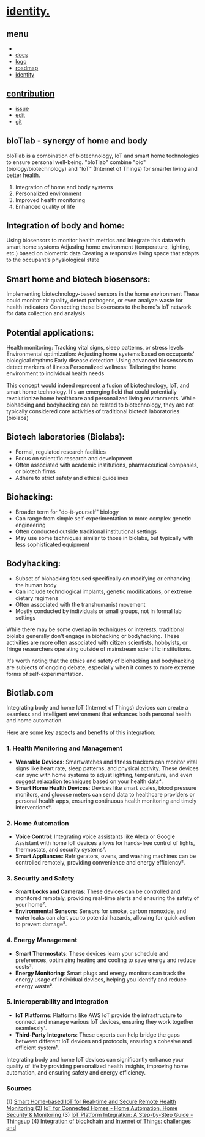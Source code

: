 # [identity.](http://identity.)

## menu

+ [](http://www.)
+ [docs](http://docs.)
+ [logo](http://logo.)
+ [roadmap](http://roadmap.)
+ [identity](http://identity.)


## [contribution](http://contribution.softreck.dev)

+ [issue](https://github.com/biotlab/identity/issues/new)
+ [edit](https://github.com/biotlab/identity/edit/main/README.md)
+ [git](https://github.com/biotlab/)



## bIoTlab - synergy of home and body
bIoTlab is a combination of biotechnology, IoT and smart home technologies to ensure personal well-being.
"bIoTlab" combine "bio" (biology/biotechnology) and "IoT" (Internet of Things) for smarter living and better health.

1. Integration of home and body systems
2. Personalized environment
3. Improved health monitoring
4. Enhanced quality of life





## Integration of body and home:

Using biosensors to monitor health metrics and integrate this data with smart home systems
Adjusting home environment (temperature, lighting, etc.) based on biometric data
Creating a responsive living space that adapts to the occupant's physiological state


## Smart home and biotech biosensors:

Implementing biotechnology-based sensors in the home environment
These could monitor air quality, detect pathogens, or even analyze waste for health indicators
Connecting these biosensors to the home's IoT network for data collection and analysis


## Potential applications:

Health monitoring: Tracking vital signs, sleep patterns, or stress levels
Environmental optimization: Adjusting home systems based on occupants' biological rhythms
Early disease detection: Using advanced biosensors to detect markers of illness
Personalized wellness: Tailoring the home environment to individual health needs



This concept would indeed represent a fusion of biotechnology, IoT, and smart home technology.
It's an emerging field that could potentially revolutionize home healthcare and personalized living environments.
While biohacking and bodyhacking can be related to biotechnology, they are not typically considered core activities of traditional biotech laboratories (biolabs)

## Biotech laboratories (Biolabs):
- Formal, regulated research facilities
- Focus on scientific research and development
- Often associated with academic institutions, pharmaceutical companies, or biotech firms
- Adhere to strict safety and ethical guidelines

## Biohacking:
- Broader term for "do-it-yourself" biology
- Can range from simple self-experimentation to more complex genetic engineering
- Often conducted outside traditional institutional settings
- May use some techniques similar to those in biolabs, but typically with less sophisticated equipment

## Bodyhacking:
- Subset of biohacking focused specifically on modifying or enhancing the human body
- Can include technological implants, genetic modifications, or extreme dietary regimens
- Often associated with the transhumanist movement
- Mostly conducted by individuals or small groups, not in formal lab settings

While there may be some overlap in techniques or interests, traditional biolabs generally don't engage in biohacking or bodyhacking. These activities are more often associated with citizen scientists, hobbyists, or fringe researchers operating outside of mainstream scientific institutions.

It's worth noting that the ethics and safety of biohacking and bodyhacking are subjects of ongoing debate, especially when it comes to more extreme forms of self-experimentation.


## Biotlab.com

Integrating body and home IoT (Internet of Things) devices can create a seamless and intelligent environment that enhances both personal health and home automation. 

Here are some key aspects and benefits of this integration:

### **1. Health Monitoring and Management**
- **Wearable Devices**: Smartwatches and fitness trackers can monitor vital signs like heart rate, sleep patterns, and physical activity. These devices can sync with home systems to adjust lighting, temperature, and even suggest relaxation techniques based on your health data³.
- **Smart Home Health Devices**: Devices like smart scales, blood pressure monitors, and glucose meters can send data to healthcare providers or personal health apps, ensuring continuous health monitoring and timely interventions³.

### **2. Home Automation**
- **Voice Control**: Integrating voice assistants like Alexa or Google Assistant with home IoT devices allows for hands-free control of lights, thermostats, and security systems².
- **Smart Appliances**: Refrigerators, ovens, and washing machines can be controlled remotely, providing convenience and energy efficiency².

### **3. Security and Safety**
- **Smart Locks and Cameras**: These devices can be controlled and monitored remotely, providing real-time alerts and ensuring the safety of your home².
- **Environmental Sensors**: Sensors for smoke, carbon monoxide, and water leaks can alert you to potential hazards, allowing for quick action to prevent damage².

### **4. Energy Management**
- **Smart Thermostats**: These devices learn your schedule and preferences, optimizing heating and cooling to save energy and reduce costs².
- **Energy Monitoring**: Smart plugs and energy monitors can track the energy usage of individual devices, helping you identify and reduce energy waste².

### **5. Interoperability and Integration**
- **IoT Platforms**: Platforms like AWS IoT provide the infrastructure to connect and manage various IoT devices, ensuring they work together seamlessly¹.
- **Third-Party Integrators**: These experts can help bridge the gaps between different IoT devices and protocols, ensuring a cohesive and efficient system¹.

Integrating body and home IoT devices can significantly enhance your quality of life by providing personalized health insights, improving home automation, and ensuring safety and energy efficiency.

### Sources
(1) [Smart Home-based IoT for Real-time and Secure Remote Health Monitoring ](https://link.springer.com/article/10.1007/s10916-019-1158-z)
(2) [IoT for Connected Homes - Home Automation, Home Security & Monitoring ](https://aws.amazon.com/iot/solutions/connected-home/)
(3) [IoT Platform Integration: A Step-by-Step Guide - Thingsup](https://thingsup.io/iot-system-integration-a-step-by-step-guide/)
(4) [Integration of blockchain and Internet of Things: challenges and](https://link.springer.com/article/10.1007/s12243-021-00858-8)

